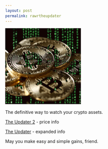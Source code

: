 ```yaml
---
layout: post
permalink: rawrtheupdater
---
```


<a href="{{ page.url }}"> ![image](/img/crypto.gif) </a> <!-- {:class="img-responsive"} -->

The definitive way to watch your crypto assets.


[The Updater 2](https://sorcerawr.com/theupdater2) - price info

[The Updater](https://sorcerawr.com/theupdater) - expanded info


May you make easy and simple gains, friend.
